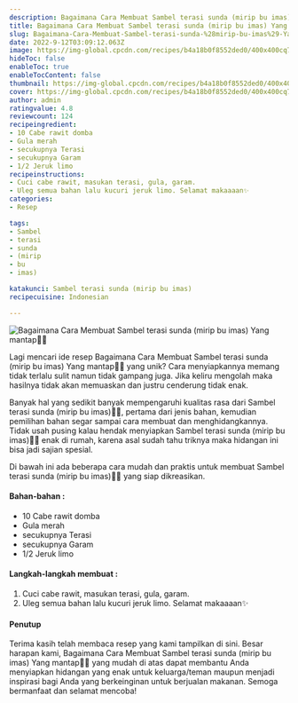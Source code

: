 ```yaml
---
description: Bagaimana Cara Membuat Sambel terasi sunda (mirip bu imas) Yang mantap"
title: Bagaimana Cara Membuat Sambel terasi sunda (mirip bu imas) Yang mantap
slug: Bagaimana-Cara-Membuat-Sambel-terasi-sunda-%28mirip-bu-imas%29-Yang-mantap
date: 2022-9-12T03:09:12.063Z
image: https://img-global.cpcdn.com/recipes/b4a18b0f8552ded0/400x400cq70/photo.jpg
hideToc: false
enableToc: true
enableTocContent: false
thumbnail: https://img-global.cpcdn.com/recipes/b4a18b0f8552ded0/400x400cq70/photo.jpg
cover: https://img-global.cpcdn.com/recipes/b4a18b0f8552ded0/400x400cq70/photo.jpg
author: admin
ratingvalue: 4.8
reviewcount: 124
recipeingredient:
- 10 Cabe rawit domba
- Gula merah
- secukupnya Terasi
- secukupnya Garam
- 1/2 Jeruk limo
recipeinstructions:
- Cuci cabe rawit, masukan terasi, gula, garam.
- Uleg semua bahan lalu kucuri jeruk limo. Selamat makaaaan✨
categories:
- Resep

tags:
- Sambel
- terasi
- sunda
- (mirip
- bu
- imas)

katakunci: Sambel terasi sunda (mirip bu imas)
recipecuisine: Indonesian

---
```


![Bagaimana Cara Membuat Sambel terasi sunda (mirip bu imas) Yang mantap👩‍🍳](https://img-global.cpcdn.com/recipes/b4a18b0f8552ded0/400x400cq70/photo.jpg)

Lagi mencari ide resep Bagaimana Cara Membuat Sambel terasi sunda (mirip bu imas) Yang mantap👩‍🍳 yang unik? Cara menyiapkannya memang tidak terlalu sulit namun tidak gampang juga. Jika keliru mengolah maka hasilnya tidak akan memuaskan dan justru cenderung tidak enak.

Banyak hal yang sedikit banyak mempengaruhi kualitas rasa dari Sambel terasi sunda (mirip bu imas)👩‍🍳, pertama dari jenis bahan, kemudian pemilihan bahan segar sampai cara membuat dan menghidangkannya. Tidak usah pusing kalau hendak menyiapkan Sambel terasi sunda (mirip bu imas)👩‍🍳 enak di rumah, karena asal sudah tahu triknya maka hidangan ini bisa jadi sajian spesial.

Di bawah ini ada beberapa cara mudah dan praktis untuk membuat Sambel terasi sunda (mirip bu imas)👩‍🍳 yang siap dikreasikan.

<!--inarticleads1-->

#### Bahan-bahan :

- 10 Cabe rawit domba
- Gula merah
- secukupnya Terasi
- secukupnya Garam
- 1/2 Jeruk limo

<!--inarticleads2-->

#### Langkah-langkah membuat :

1. Cuci cabe rawit, masukan terasi, gula, garam.
1. Uleg semua bahan lalu kucuri jeruk limo. Selamat makaaaan✨

#### Penutup

Terima kasih telah membaca resep yang kami tampilkan di sini. Besar harapan kami, Bagaimana Cara Membuat Sambel terasi sunda (mirip bu imas) Yang mantap👩‍🍳 yang mudah di atas dapat membantu Anda menyiapkan hidangan yang enak untuk keluarga/teman maupun menjadi inspirasi bagi Anda yang berkeinginan untuk berjualan makanan. Semoga bermanfaat dan selamat mencoba!